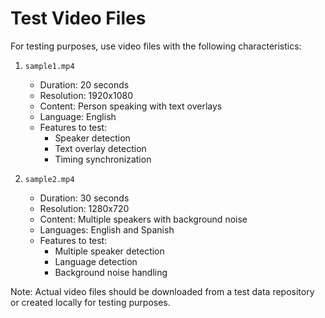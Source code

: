 # Test Video Files

For testing purposes, use video files with the following characteristics:

1. `sample1.mp4`
   - Duration: 20 seconds
   - Resolution: 1920x1080
   - Content: Person speaking with text overlays
   - Language: English
   - Features to test:
     - Speaker detection
     - Text overlay detection
     - Timing synchronization

2. `sample2.mp4`
   - Duration: 30 seconds
   - Resolution: 1280x720
   - Content: Multiple speakers with background noise
   - Languages: English and Spanish
   - Features to test:
     - Multiple speaker detection
     - Language detection
     - Background noise handling

Note: Actual video files should be downloaded from a test data repository or created locally for testing purposes.
